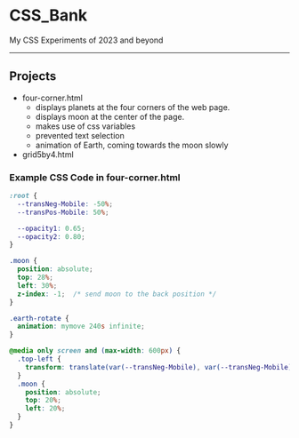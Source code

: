 # CSS_Bank
My CSS Experiments of 2023 and beyond

----
## Projects
- four-corner.html 
    - displays planets at the four corners of the web page.
    - displays moon at the center of the page.
    - makes use of css variables
    - prevented text selection
    - animation of Earth, coming towards the moon slowly
- grid5by4.html
  
### Example CSS Code in four-corner.html
```css
:root {
  --transNeg-Mobile: -50%;
  --transPos-Mobile: 50%;

  --opacity1: 0.65;
  --opacity2: 0.80;
}

.moon {
  position: absolute;
  top: 28%;
  left: 30%;
  z-index: -1;  /* send moon to the back position */
}

.earth-rotate {
  animation: mymove 240s infinite;
}

@media only screen and (max-width: 600px) {
  .top-left {
    transform: translate(var(--transNeg-Mobile), var(--transNeg-Mobile));
  }
  .moon {
    position: absolute;
    top: 20%;
    left: 20%;
  }
}
```